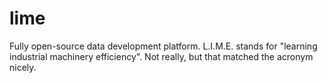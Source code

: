 # lime
Fully open-source data development platform. L.I.M.E. stands for "learning industrial machinery efficiency". Not really, but that matched the acronym nicely.
